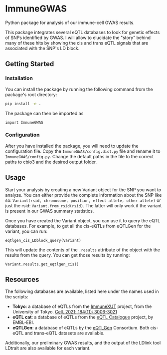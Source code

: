 
# ImmuneGWAS
Python package for analysis of our immune-cell GWAS results.

This package integrates several eQTL databases to look for genetic effects of SNPs identified by GWAS. I will
allow to elucidate the "story" behind many of these hits by showing the cis and trans eQTL signals that are
associated with the SNP's LD block.

## Getting Started

### Installation

You can install the package by running the following command from the package's root directory:

```bash
pip install -e .
```
The package can then be imported as 
    
    import ImmuneGWAS


### Configuration

After you have installed the package, you will need to update the configuration file. Copy the
`ImmuneGWAS/config.dist.py` file and rename it to `ImmuneGWAS/config.py`. Change the default paths in the file to
the correct paths to cbio3 and the desired output folder.

## Usage

Start your analysis by creating a new Variant object for the SNP you want to analyze. You can either provide the 
complete information about the SNP like so: `Variant(rsid, chromosome, position, effect allele, other allele)` or just
the rsid: `Variant.from_rsid(rsid)`. The latter will only work if the variant is present in our GWAS summary statistics.

Once you have created the Variant object, you can use it to query the eQTL databases. For example, to get all the
cis-eQTLs from eQTLGen for the variant, you can run:

    eqtlgen_cis_LDblock_query(Variant)

This will update the contents of the `.results` attribute of the object with the results from the query. You can get
those results by running:

    Variant.results.get_eqtlgen_cis()

## Resources

The following databases are available, listed here under the names used in the scripts:
* **Tokyo**: a database of eQTLs from the [ImmuneXUT](https://www.immunexut.org/) project, from the University of Tokyo.
[Cell. 2021; 184(11): 3006-3021](https://doi.org/10.1016/j.cell.2021.03.056)
* **eQTL cat**: a database of eQTLs from the [eQTL Catalogue](https://www.ebi.ac.uk/eqtl/) project, by EMBL-EBI.
* **eQTLGen**: a database of eQTLs by the [eQTLGen](https://www.eqtlgen.org/) Consortium. Both cis-eQTL and trans-eQTL 
datasets are available.

Additionally, our preliminary GWAS results, and the output of the LDlink tool LDtrait are also available for each
variant. 
